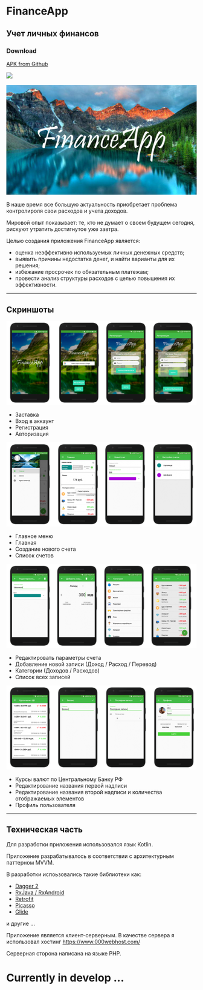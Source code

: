 # FinanceApp
## Учет личных финансов

### Download
[APK from Github](https://github.com/Dmitry374/FinanceApp/blob/master/apk/fa1.apk)

<img src="file:///C:\Users\Dima\Desktop\README\screenshots/banner2.png" />

![Basic](https://github.com/Dmitry374/FinanceApp/blob/master/screenshots/banner2.png)

В наше время все большую актуальность приобретает проблема контролироля свои расходов и учета доходов.

Мировой опыт показывает: те, кто не думает о своем будущем сегодня, рискуют утратить достигнутое уже завтра.

Целью создания приложения FinanceApp является:

* оценка неэффективно используемых личных денежных средств; 
* выявить причины недостатка денег, и найти варианты для их решения; 
* избежание просрочек по обязательным платежам; 
* провести анализ структуры расходов с целью повышения их эффективности.

---

## Скриншоты

<!-- ![Basic](file:///C:/Users/Dima/Desktop/md/screenshots/s1.png) -->

![Basic](https://github.com/Dmitry374/FinanceApp/blob/master/screenshots/s1.png)

* Заставка
* Вход в аккаунт
* Регистрация
* Авторизация

![Basic](https://github.com/Dmitry374/FinanceApp/blob/master/screenshots/s2.png)

* Главное меню
* Главная
* Создание нового счета
* Список счетов

![Basic](https://github.com/Dmitry374/FinanceApp/blob/master/screenshots/s3.png)

* Редактировать параметры счета
* Добавление новой записи (Доход / Расход / Перевод)
* Категории (Доходов / Расходов)
* Список всех записей

![Basic](https://github.com/Dmitry374/FinanceApp/blob/master/screenshots/s4.png)

* Курсы валют по Центральному Банку РФ
* Редактирование названия первой надписи
* Редактирование названия второй надписи и количества отображаемых элементов
* Профиль пользователя

---

## Техническая часть

Для разработки приложения использовался язык Kotlin.

Приложение разрабатывалось в соответствии с архитектурным паттерном MVVM.

В разработки испоьзовались такие библиотеки как:

* [Dagger 2](https://github.com/google/dagger)
* [RxJava / RxAndroid](https://github.com/ReactiveX/RxAndroid)
* [Retrofit](http://square.github.io/retrofit/)
* [Picasso](http://square.github.io/picasso/)
* [Glide](https://github.com/bumptech/glide)

и другие ...

Приложение является клиент-серверным. В качестве сервера я использовал хостинг https://www.000webhost.com/

Серверная сторона написана на языке PHP.

# Currently in develop ...
